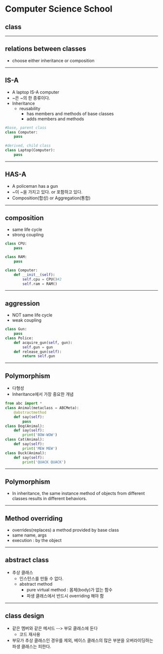 # Computer Science School
## class
---

## relations between classes
  - choose either inheritance or composition
---

## IS-A 
  - A laptop IS-A computer
  - ~은 ~의 한 종류이다.
  - Inheritance
    - reusability
      - has members and methods of base classes
      - adds members and methods

```python
#base, parent class
class Computer:
    pass
    
#derived, child class
class Laptop(Computer):
    pass 
```
---
## HAS-A
  - A policeman has a gun
  - ~이 ~을 가지고 있다. or 포함하고 있다.
  - Composition(합성) or Aggregation(통합)
---
## composition
  - same life cycle
  - strong coupling
```python
class CPU:
    pass

class RAM:
    pass

class Computer:
    def __init__(self):
        self.cpu = CPU()#2
        self.ram = RAM()
```
---
## aggression
  - NOT same life cycle
  - weak coupling
```python
class Gun:
    pass
class Police:
    def acquire_gun(self, gun):
        self.gun = gun
    def release_gun(self):
        return self.gun
```
---

## Polymorphism
  - 다형성
  - Inheritance에서 가장 중요한 개념
```python
from abc import *
class Animal(metaclass = ABCMeta):
    @abstractmethod
    def say(self):
        pass
class Dog(Animal):
    def say(self):
        print('BOW-WOW')
class Cat(Animal):
    def say(self):
        print('MEW MEW')
class Duck(Animal):
    def say(self):
        print('QUACK QUACK')
```
---
## Polymorphism
  - In inheritance, 
    the same instance method of
    objects from different classes
    results in different behaviors.
    
---
## Method overriding
  - overrides(replaces) a method provided by base class
  - same name, args
  - execution : by the object 
---
## abstract class
  - 추상 클래스
    - 인스턴스를 만들 수 없다.
    - abstract method
      - pure virtual method
       : 몸체(body)가 없는 함수
      - 파생 클래스에서 반드시 overriding 해야 함
---
## class design
  - 같은 멤버와 같은 메서드 --> 부모 클래스에 둔다
    - 코드 재사용 
  - 부모가 추상 클래스인 경우를 제외, 베이스 클래스의 많은 부분을 오버라이딩하는 파생 클래스는 피한다.   
